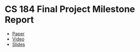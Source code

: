 # CS 184 Final Project Milestone Report

- [Paper](paper.pdf)
- [Video](https://youtu.be/BBrxrv-Ooi0)
- [Slides](slides.pdf)

